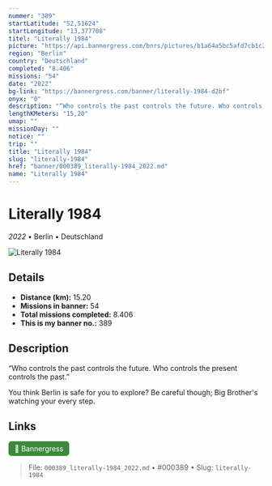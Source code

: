 ```yaml
---
nummer: "389"
startLatitude: "52,51624"
startLongitude: "13,377708"
titel: "Literally 1984"
picture: "https://api.bannergress.com/bnrs/pictures/b1a64a5bc5afd7cb1c2c6a31abbb74d9"
region: "Berlin"
country: "Deutschland"
completed: "8.406"
missions: "54"
date: "2022"
bg-link: "https://bannergress.com/banner/literally-1984-d2bf"
onyx: "0"
description: "“Who controls the past controls the future. Who controls the present controls the past.” \n\nYou think Berlin is safe for you to explore? Be careful though; Big Brother's watching your every step."
lengthKMeters: "15,20"
umap: ""
missionDay: ""
notice: ""
trip: ""
title: "Literally 1984"
slug: "literally-1984"
href: "banner/000389_literally-1984_2022.md"
name: "Literally 1984"
---
```

# Literally 1984

*2022* • Berlin • Deutschland

![Literally 1984](https://api.bannergress.com/bnrs/pictures/b1a64a5bc5afd7cb1c2c6a31abbb74d9)



## Details
- **Distance (km):** 15.20
- **Missions in banner:** 54
- **Total missions completed:** 8.406
- **This is my banner no.:** 389



## Description
“Who controls the past controls the future. Who controls the present controls the past.” 

You think Berlin is safe for you to explore? Be careful though; Big Brother's watching your every step.



## Links
<a href="https://bannergress.com/banner/literally-1984-d2bf" target="_blank" style="display:inline-block;margin-right:8px;padding:6px 12px;background:#3c8b3c;color:#fff;text-decoration:none;border-radius:6px;">🔗 Bannergress</a>



> File: `000389_literally-1984_2022.md`
> • #000389
> • Slug: `literally-1984`
